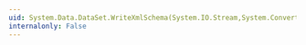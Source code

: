 ```yaml
---
uid: System.Data.DataSet.WriteXmlSchema(System.IO.Stream,System.Converter{System.Type,System.String})
internalonly: False
---
```

